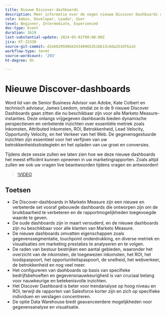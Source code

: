 ```yaml
---
title: Nieuwe Discover-dashboards
description: Meer informatie over de negen nieuwe Discover Dashboards die nu beschikbaar zijn voor alle Marketo Measure-instanties. Deze onlangs vrijgegeven dashboards bieden dynamische perspectieven en verbeterde inzichten over essentiële metriek zoals Inkomsten, Attributed Inkomsten, ROI, Betrokkenheid, Lead Velocity, Opportunity Velocity, en het Verkeer van het Web.
role: Admin, Developer, Leader, User
level: Beginner, Intermediate, Experienced
doc-type: Event
duration: 3619
last-substantial-update: 2024-05-01T00:00:00Z
jira: KT-15339
source-git-commit: d2e6829590d4243409652b16b13c8da253df62a5
workflow-type: tm+mt
source-wordcount: '293'
ht-degree: 0%

---
```


# Nieuwe Discover-dashboards

Word lid van de Senior Business Advisor van Adobe, Kate Colbert en technisch adviseur, James Leedom, omdat ze in de 9 nieuwe Discover Dashboards gaan zitten die nu beschikbaar zijn voor alle Marketo Measure-instanties. Deze onlangs vrijgegeven dashboards bieden dynamische perspectieven en verbeterde inzichten over essentiële metriek zoals Inkomsten, Attributed Inkomsten, ROI, Betrokkenheid, Lead Velocity, Opportunity Velocity, en het Verkeer van het Web. De gegevensgestuurde inzichten zijn essentieel voor het verfijnen van uw betrokkenheidsstrategieën en het opladen van uw groei en conversies.

Tijdens deze sessie zullen we laten zien hoe we deze nieuwe dashboards het meest efficiënt kunnen opnemen in uw marketingrapporten. Zoals altijd zullen we ook uw vragen live beantwoorden tijdens vragen en antwoorden!

>[!VIDEO](https://video.tv.adobe.com/v/3428405/?learn=on)

## Toetsen

* De Discover-dashboards in Marketo Measure zijn een nieuwe en verbeterde set vooraf gebouwde dashboards die ontworpen zijn om de bruikbaarheid te verbeteren en de rapportmogelijkheden toegevoegde waarde te geven.
* De oude dashboards zijn in maart verouderd, en de nieuwe dashboards zijn nu beschikbaar voor alle klanten van Marketo Measure.
* De nieuwe dashboards omvatten eigenschappen zoals gegevenssegmentatie, touchpoint onderdrukking, en diverse metriek en visualisaties om marketing prestaties te analyseren en te volgen.
* De raden van bestuur bestrijken een aantal gebieden, waaronder het overzicht van de inkomsten, de toegewezen inkomsten, het ROI, het loodspaspoort, het opportuniteitspaspoort, de snelheid, het webverkeer, de betrokkenheid en nog veel meer.
* Het configureren van dashboards op basis van specifieke bedrijfsbehoeften en gegevensnauwkeurigheid is van cruciaal belang voor nauwkeurige en betekenisvolle inzichten.
* Het Discover Dashboard is beter voor trendanalyse op hoog niveau en ROI, terwijl de rapporten van Salesforce korter zijn en zich op specifieke individuen en verslagen concentreren.
* De optie Data Warehouse biedt geavanceerdere mogelijkheden voor gegevensanalyse en visualisatie.